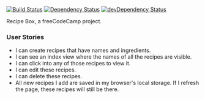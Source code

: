 [![Build Status](https://travis-ci.org/wildlifehexagon/recipe-box.svg?branch=master)](https://travis-ci.org/wildlifehexagon/recipe-box)
[![Dependency Status](https://david-dm.org/wildlifehexagon/recipe-box/master.svg?style=flat-square)](https://david-dm.org/wildlifehexagon/recipe-box)
[![devDependency Status](https://david-dm.org/wildlifehexagon/recipe-box/master/dev-status.svg?style=flat-square)](https://david-dm.org/wildlifehexagon/recipe-box?type=dev)

Recipe Box, a freeCodeCamp project.

### User Stories
-  I can create recipes that have names and ingredients.
-  I can see an index view where the names of all the recipes are visible.
-  I can click into any of those recipes to view it.
-  I can edit these recipes.
-  I can delete these recipes.
-  All new recipes I add are saved in my browser's local storage. If I refresh the page, these recipes will still be there.